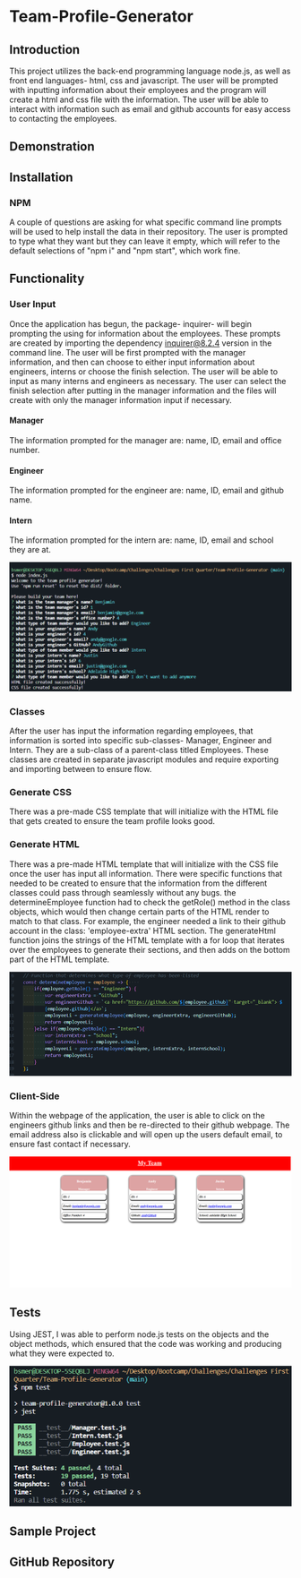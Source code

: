 # Team-Profile-Generator
## Introduction
This project utilizes the back-end programming language node.js, as well as front end languages- html, css and javascript. The user will be prompted with inputting information about their employees and the program will create a html and css file with the information. The user will be able to interact with information such as email and github accounts for easy access to contacting the employees.

## Demonstration
<!--PROVIDE LINK OF THE DEMONSTRATION HERE-->

## Installation
### NPM
A couple of questions are asking for what specific command line prompts will be used to help install the data in their repository. The user is prompted to type what they want but they can leave it empty, which will refer to the default selections of "npm i" and "npm start", which work fine.

## Functionality
### User Input
Once the application has begun, the package- inquirer- will begin prompting the using for information about the employees. These prompts are created by importing the dependency inquirer@8.2.4 version in the command line. The user will be first prompted with the manager information, and then can choose to either input information about engineers, interns or choose the finish selection. The user will be able to input as many interns and engineers as necessary. The user can select the finish selection after putting in the manager information and the files will create with only the manager information input if necessary. 
#### Manager
The information prompted for the manager are: name, ID, email and office number.
#### Engineer
The information prompted for the engineer are: name, ID, email and github name.
#### Intern
The information prompted for the intern are: name, ID, email and school they are at.

![](./images/prompts.png)

### Classes
After the user has input the information regarding employees, that information is sorted into specific sub-classes- Manager, Engineer and Intern. They are a sub-class of a parent-class titled Employees. These classes are created in separate javascript modules and require exporting and importing between to ensure flow.

### Generate CSS
There was a pre-made CSS template that will initialize with the HTML file that gets created to ensure the team profile looks good.

### Generate HTML
There was a pre-made HTML template that will initialize with the CSS file once the user has input all information. There were specific functions that needed to be created to ensure that the information from the different classes could pass through seamlessly without any bugs. the determineEmployee function had to check the getRole() method in the class objects, which would then change certain parts of the HTML render to match to that class. For example, the engineer needed a link to their github account in the class: 'employee-extra' HTML section. The generateHtml function joins the strings of the HTML template with a for loop that iterates over the employees to generate their sections, and then adds on the bottom part of the HTML template.

![](./images/determineEmployee.png)

### Client-Side
Within the webpage of the application, the user is able to click on the engineers github links and then be re-directed to their github webpage. The email address also is clickable and will open up the users default email, to ensure fast contact if necessary.

![](./images/clientSide.png)

## Tests
Using JEST, I was able to perform node.js tests on the objects and the object methods, which ensured that the code was working and producing what they were expected to.

![](./images/npmTest.png)

## Sample Project

## GitHub Repository
<!--ADD IN LINK TO GITHUB REPOSITORY-->